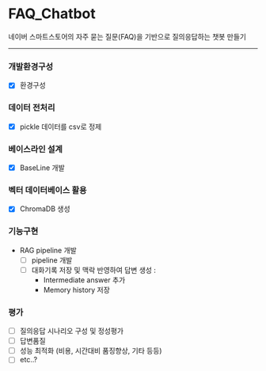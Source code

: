 # FAQ_Chatbot
네이버 스마트스토어의 자주 묻는 질문(FAQ)을 기반으로 질의응답하는 챗봇 만들기

---  


### 개발환경구성
- [x] 환경구성

### 데이터 전처리
- [x] pickle 데이터를 csv로 정제

### 베이스라인 설계
- [x] BaseLine 개발

### 벡터 데이터베이스 활용
- [x] ChromaDB 생성

### 기능구현
- RAG pipeline 개발
  - [ ] pipeline 개발
  - [ ] 대화기록 저장 및 맥락 반영하여 답변 생성 :
    - Intermediate answer 추가
    - Memory history 저장

### 평가
- [ ] 질의응답 시나리오 구성 및 정성평가
- [ ] 답변품질
- [ ] 성능 최적화 (비용, 시간대비 품징향상, 기타 등등)
- [ ] etc..?
